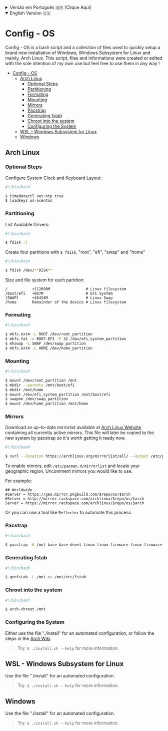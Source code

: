 <details>
<summary>Versão em Português 🇧🇷 (Clique Aqui)</summary>

:

</details>

<details open>
<summary>English Version 🇺🇸</summary>

# Config - OS

Config - OS is a bash script and a collection of files used to quickly setup a brand new installation of Windows, Windows Subsystem for Linux and mainly, Arch Linux. This script, files and informations were created or edited with the sole intention of my own use but feel free to use them in any way !

- [Config - OS](#config---os)
  - [Arch Linux](#arch-linux)
    - [Optional Steps](#optional-steps)
    - [Partitioning](#partitioning)
    - [Formating](#formating)
    - [Mounting](#mounting)
    - [Mirrors](#mirrors)
    - [Pacstrap](#pacstrap)
    - [Generating fstab](#generating-fstab)
    - [Chroot into the system](#chroot-into-the-system)
    - [Configuring the System](#configuring-the-system)
  - [WSL - Windows Subsystem for Linux](#wsl---windows-subsystem-for-linux)
  - [Windows](#windows)

## Arch Linux

### Optional Steps

Configure System Clock and Keyboard Layout:

```bash
#!/bin/bash

$ timedatectl set-ntp true
$ loadkeys us-acentos
```

### Partitioning

List Available Drivers:

```bash
#!/bin/bash

$ fdisk -l
```

Create four partitions with `$ fdisk`, "root", "efi", "swap" and "home"

```bash
#!/bin/bash

$ fdisk /dev/**DISK**
```

Size and file system for each partition:

```text
/           +112690M                # Linux filesystem
/boot/efi   +807M                   # EFI System
[SWAP]      +16434M                 # Linux Swap
/home       Remainder of the device # Linux filesystem
```

### Formating

```bash
#!/bin/bash

$ mkfs.ext4 -L ROOT /dev/root_partition
$ mkfs.fat -n BOOT-EFI -F 32 /dev/efi_system_partition
$ mkswap -L SWAP /dev/swap_partition
$ mkfs.ext4 -L HOME /dev/home_partition
```

### Mounting

```bash
#!/bin/bash

$ mount /dev/root_partition /mnt
$ mkdir --parents /mnt/boot/efi
$ mkdir /mnt/home
$ mount /dev/efi_system_partition /mnt/boot/efi
$ swapon /dev/swap_partition
$ mount /dev/home_partition /mnt/home
```

### Mirrors

Download an up-to-date mirrorlist available at [Arch Linux Website](https://archlinux.org/mirrorlist/all/) containing all currently active mirrors. This file will later be copied to the new system by pacstrap so it's worth getting it ready now.

```bash
#!/bin/bash

$ curl --location https://archlinux.org/mirrorlist/all/ --output /etc/pacman.d/mirrorlist
```

To enable mirrors, edit `/etc/pacman.d/mirrorlist` and locate your geographic region. Uncomment mirrors you would like to use.

For example:

```text
## Worldwide
#Server = https://geo.mirror.pkgbuild.com/$repo/os/$arch
#Server = http://mirror.rackspace.com/archlinux/$repo/os/$arch
Server = https://mirror.rackspace.com/archlinux/$repo/os/$arch
```
Or you can use a tool like `Reflector` to automate this process.

### Pacstrap

```bash
#!/bin/bash

$ pacstrap -K /mnt base base-devel linux linux-firmware linux-firmware-qlogic sof-firmware nano dhcpcd git
```

### Generating fstab

```bash
#!/bin/bash

$ genfstab -L /mnt >> /mnt/etc/fstab
```

### Chroot into the system

```bash
#!/bin/bash

$ arch-chroot /mnt
```

### Configuring the System

Either use the file "./install" for an automated configuration, or follow the steps in the [Arch Wiki](https://wiki.archlinux.org/title/Installation_guide).

>Try: `$ ./install.sh --help` for more information.

## WSL - Windows Subsystem for Linux

Use the file "./install" for an automated configuration.

>Try: `$ ./install.sh --help` for more information.

## Windows

Use the file "./install" for an automated configuration.

>Try: `$ ./install.sh --help` for more information.

</details>
